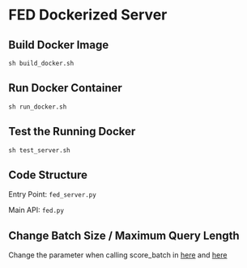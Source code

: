 # FED Dockerized Server


## Build Docker Image
```
sh build_docker.sh
```

## Run Docker Container
```
sh run_docker.sh
```

## Test the Running Docker 
```
sh test_server.sh
```

## Code Structure

Entry Point: `fed_server.py`

Main API: `fed.py`

## Change Batch Size / Maximum Query Length

Change the parameter when calling score_batch in [here](https://github.com/exe1023/dialogue_metrics_docker/blob/ff4eb42718972a76cd3df734715fcf08ec956a87/fed/fed.py#L134) and [here](https://github.com/exe1023/dialogue_metrics_docker/blob/ff4eb42718972a76cd3df734715fcf08ec956a87/fed/fed.py#L201)
